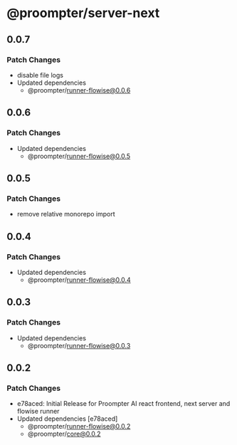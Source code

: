 # @proompter/server-next

## 0.0.7

### Patch Changes

- disable file logs
- Updated dependencies
  - @proompter/runner-flowise@0.0.6

## 0.0.6

### Patch Changes

- Updated dependencies
  - @proompter/runner-flowise@0.0.5

## 0.0.5

### Patch Changes

- remove relative monorepo import

## 0.0.4

### Patch Changes

- Updated dependencies
  - @proompter/runner-flowise@0.0.4

## 0.0.3

### Patch Changes

- Updated dependencies
  - @proompter/runner-flowise@0.0.3

## 0.0.2

### Patch Changes

- e78aced: Initial Release for Proompter AI react frontend, next server and flowise runner
- Updated dependencies [e78aced]
  - @proompter/runner-flowise@0.0.2
  - @proompter/core@0.0.2
